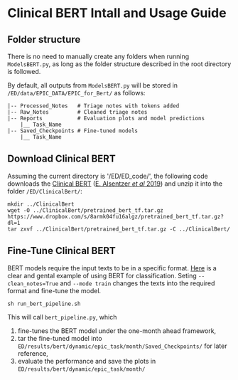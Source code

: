 # Clinical BERT Intall and Usage Guide

## Folder structure
There is no need to manually create any folders when running `ModelsBERT.py`, as long as the folder structure described in the root directory is followed. 

By default, all outputs from `ModelsBERT.py` will be stored in `/ED/data/EPIC_DATA/EPIC_for_Bert/` as follows:

```
|-- Processed_Notes   # Triage notes with tokens added
|-- Raw_Notes         # Cleaned triage notes
|-- Reports           # Evaluation plots and model predictions
    |__ Task_Name
|-- Saved_Checkpoints # Fine-tuned models
    |__ Task_Name
```

## Download Clinical BERT
Assuming the current directory is '/ED/ED_code/', the following code downloads the [Clinical BERT](https://github.com/EmilyAlsentzer/clinicalBERT) ([E. Alsentzer *et al* 2019](https://arxiv.org/abs/1904.03323)) and unzip it into the folder `/ED/ClinicalBert/`:
```
mkdir ../ClinicalBert
wget -O ../ClinicalBert/pretrained_bert_tf.tar.gz https://www.dropbox.com/s/8armk04fu16algz/pretrained_bert_tf.tar.gz?dl=1
tar zxvf ../ClinicalBert/pretrained_bert_tf.tar.gz -C ../ClinicalBert/
```

## Fine-Tune Clinical BERT
BERT models require the input texts to be in a specific format. [Here](https://medium.com/swlh/a-simple-guide-on-using-bert-for-text-classification-bbf041ac8d04) is a clear and gental example of using BERT for classification. Seting `--clean_notes=True` and `--mode train` changes the texts into the required format and fine-tune the model.
```
sh run_bert_pipeline.sh
```
This will call `bert_pipeline.py`, which
1. fine-tunes the BERT model under the one-month ahead framework,
2. tar the fine-tuned model into `ED/results/bert/dynamic/epic_task/month/Saved_Checkpoints/` for later reference,
3. evaluate the performance and save the plots in `ED/results/bert/dynamic/epic_task/month/`
